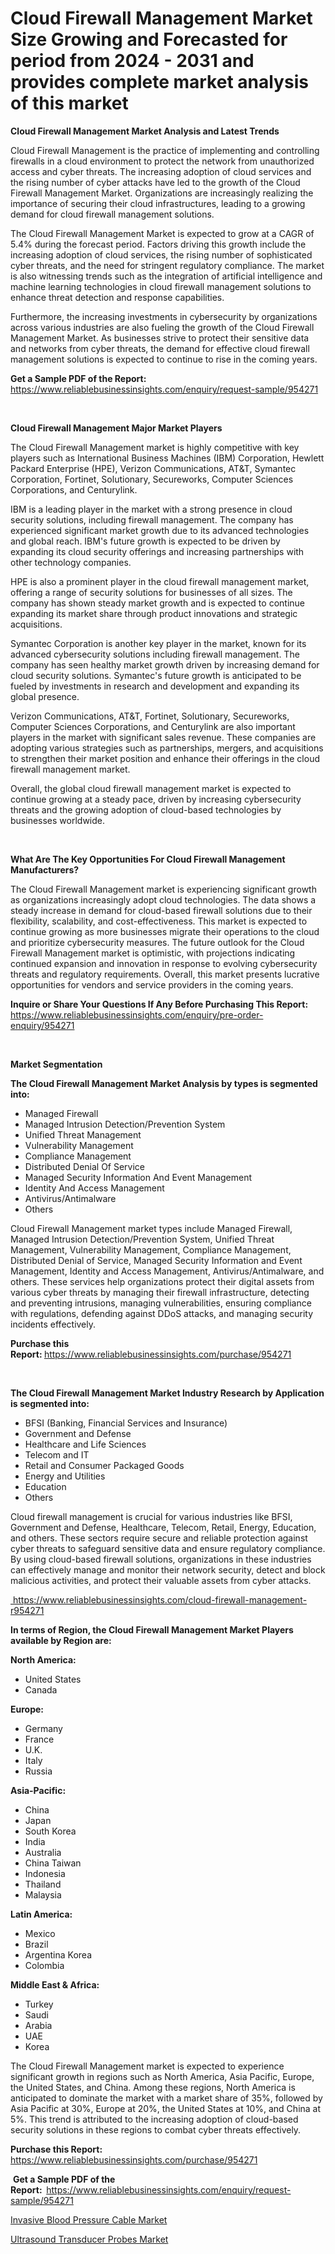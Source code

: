 <p><h1>Cloud Firewall Management Market Size Growing and Forecasted for period from 2024 - 2031 and provides complete market analysis of this market</h1></p><p><strong>Cloud Firewall Management Market Analysis and Latest Trends</strong></p>
<p><p>Cloud Firewall Management is the practice of implementing and controlling firewalls in a cloud environment to protect the network from unauthorized access and cyber threats. The increasing adoption of cloud services and the rising number of cyber attacks have led to the growth of the Cloud Firewall Management Market. Organizations are increasingly realizing the importance of securing their cloud infrastructures, leading to a growing demand for cloud firewall management solutions.</p><p>The Cloud Firewall Management Market is expected to grow at a CAGR of 5.4% during the forecast period. Factors driving this growth include the increasing adoption of cloud services, the rising number of sophisticated cyber threats, and the need for stringent regulatory compliance. The market is also witnessing trends such as the integration of artificial intelligence and machine learning technologies in cloud firewall management solutions to enhance threat detection and response capabilities.</p><p>Furthermore, the increasing investments in cybersecurity by organizations across various industries are also fueling the growth of the Cloud Firewall Management Market. As businesses strive to protect their sensitive data and networks from cyber threats, the demand for effective cloud firewall management solutions is expected to continue to rise in the coming years.</p></p>
<p><strong>Get a Sample PDF of the Report:&nbsp;</strong> <a href="https://www.reliablebusinessinsights.com/enquiry/request-sample/954271">https://www.reliablebusinessinsights.com/enquiry/request-sample/954271</a></p>
<p>&nbsp;</p>
<p><strong>Cloud Firewall Management Major Market Players</strong></p>
<p><p>The Cloud Firewall Management market is highly competitive with key players such as International Business Machines (IBM) Corporation, Hewlett Packard Enterprise (HPE), Verizon Communications, AT&T, Symantec Corporation, Fortinet, Solutionary, Secureworks, Computer Sciences Corporations, and Centurylink.</p><p>IBM is a leading player in the market with a strong presence in cloud security solutions, including firewall management. The company has experienced significant market growth due to its advanced technologies and global reach. IBM's future growth is expected to be driven by expanding its cloud security offerings and increasing partnerships with other technology companies.</p><p>HPE is also a prominent player in the cloud firewall management market, offering a range of security solutions for businesses of all sizes. The company has shown steady market growth and is expected to continue expanding its market share through product innovations and strategic acquisitions.</p><p>Symantec Corporation is another key player in the market, known for its advanced cybersecurity solutions including firewall management. The company has seen healthy market growth driven by increasing demand for cloud security solutions. Symantec's future growth is anticipated to be fueled by investments in research and development and expanding its global presence.</p><p>Verizon Communications, AT&T, Fortinet, Solutionary, Secureworks, Computer Sciences Corporations, and Centurylink are also important players in the market with significant sales revenue. These companies are adopting various strategies such as partnerships, mergers, and acquisitions to strengthen their market position and enhance their offerings in the cloud firewall management market.</p><p>Overall, the global cloud firewall management market is expected to continue growing at a steady pace, driven by increasing cybersecurity threats and the growing adoption of cloud-based technologies by businesses worldwide.</p></p>
<p>&nbsp;</p>
<p><strong>What Are The Key Opportunities For Cloud Firewall Management Manufacturers?</strong></p>
<p><p>The Cloud Firewall Management market is experiencing significant growth as organizations increasingly adopt cloud technologies. The data shows a steady increase in demand for cloud-based firewall solutions due to their flexibility, scalability, and cost-effectiveness. This market is expected to continue growing as more businesses migrate their operations to the cloud and prioritize cybersecurity measures. The future outlook for the Cloud Firewall Management market is optimistic, with projections indicating continued expansion and innovation in response to evolving cybersecurity threats and regulatory requirements. Overall, this market presents lucrative opportunities for vendors and service providers in the coming years.</p></p>
<p><strong>Inquire or Share Your Questions If Any Before Purchasing This Report:</strong> <a href="https://www.reliablebusinessinsights.com/enquiry/pre-order-enquiry/954271">https://www.reliablebusinessinsights.com/enquiry/pre-order-enquiry/954271</a></p>
<p>&nbsp;</p>
<p><strong>Market Segmentation</strong></p>
<p><strong>The Cloud Firewall Management Market Analysis by types is segmented into:</strong></p>
<p><ul><li>Managed Firewall</li><li>Managed Intrusion Detection/Prevention System</li><li>Unified Threat Management</li><li>Vulnerability Management</li><li>Compliance Management</li><li>Distributed Denial Of Service</li><li>Managed Security Information And Event Management</li><li>Identity And Access Management</li><li>Antivirus/Antimalware</li><li>Others</li></ul></p>
<p><p>Cloud Firewall Management market types include Managed Firewall, Managed Intrusion Detection/Prevention System, Unified Threat Management, Vulnerability Management, Compliance Management, Distributed Denial of Service, Managed Security Information and Event Management, Identity and Access Management, Antivirus/Antimalware, and others. These services help organizations protect their digital assets from various cyber threats by managing their firewall infrastructure, detecting and preventing intrusions, managing vulnerabilities, ensuring compliance with regulations, defending against DDoS attacks, and managing security incidents effectively.</p></p>
<p><strong>Purchase this Report:&nbsp;</strong><a href="https://www.reliablebusinessinsights.com/purchase/954271">https://www.reliablebusinessinsights.com/purchase/954271</a></p>
<p>&nbsp;</p>
<p><strong>The Cloud Firewall Management Market Industry Research by Application is segmented into:</strong></p>
<p><ul><li>BFSI (Banking, Financial Services and Insurance)</li><li>Government and Defense</li><li>Healthcare and Life Sciences</li><li>Telecom and IT</li><li>Retail and Consumer Packaged Goods</li><li>Energy and Utilities</li><li>Education</li><li>Others</li></ul></p>
<p><p>Cloud firewall management is crucial for various industries like BFSI, Government and Defense, Healthcare, Telecom, Retail, Energy, Education, and others. These sectors require secure and reliable protection against cyber threats to safeguard sensitive data and ensure regulatory compliance. By using cloud-based firewall solutions, organizations in these industries can effectively manage and monitor their network security, detect and block malicious activities, and protect their valuable assets from cyber attacks.</p></p>
<p><a href="https://www.reliablebusinessinsights.com/cloud-firewall-management-r954271">&nbsp;https://www.reliablebusinessinsights.com/cloud-firewall-management-r954271</a></p>
<p><strong>In terms of Region, the Cloud Firewall Management Market Players available by Region are:</strong></p>
<p>
    <p> <strong> North America: </strong>
        <ul>
            <li>United States</li>
            <li>Canada</li>
        </ul>
        </p> 
    <p> <strong> Europe: </strong>
        <ul>
            <li>Germany</li>
            <li>France</li>
            <li>U.K.</li>
            <li>Italy</li>
            <li>Russia</li>
        </ul>
        </p> 
    <p> <strong> Asia-Pacific: </strong>
        <ul>
            <li>China</li>
            <li>Japan</li>
            <li>South Korea</li>
            <li>India</li>
            <li>Australia</li>
            <li>China Taiwan</li>
            <li>Indonesia</li>
            <li>Thailand</li>
            <li>Malaysia</li>
        </ul>
        </p> 
    <p> <strong> Latin America: </strong>
        <ul>
            <li>Mexico</li>
            <li>Brazil</li>
            <li>Argentina Korea</li>
            <li>Colombia</li>
        </ul>
        </p> 
    <p> <strong> Middle East & Africa: </strong>
        <ul>
            <li>Turkey</li>
            <li>Saudi</li>
            <li>Arabia</li>
            <li>UAE</li>
            <li>Korea</li>
        </ul>
    </p>
    </p>
<p><p>The Cloud Firewall Management market is expected to experience significant growth in regions such as North America, Asia Pacific, Europe, the United States, and China. Among these regions, North America is anticipated to dominate the market with a market share of 35%, followed by Asia Pacific at 30%, Europe at 20%, the United States at 10%, and China at 5%. This trend is attributed to the increasing adoption of cloud-based security solutions in these regions to combat cyber threats effectively.</p></p>
<p><strong>Purchase this Report: </strong><a href="https://www.reliablebusinessinsights.com/purchase/954271">https://www.reliablebusinessinsights.com/purchase/954271</a></p>
<p>&nbsp;<strong>Get a Sample PDF of the Report:&nbsp;&nbsp;</strong><a href="https://www.reliablebusinessinsights.com/enquiry/request-sample/954271">https://www.reliablebusinessinsights.com/enquiry/request-sample/954271</a></p>
<p><strong></strong></p>
<p><p><a href="https://github.com/brendafegmorris532/Market-Research-Report-List-1/blob/main/invasive-blood-pressure-cable-market.md">Invasive Blood Pressure Cable Market</a></p><p><a href="https://github.com/zcbxbnir25/Market-Research-Report-List-1/blob/main/ultrasound-transducer-probes-market.md">Ultrasound Transducer Probes Market</a></p></p>